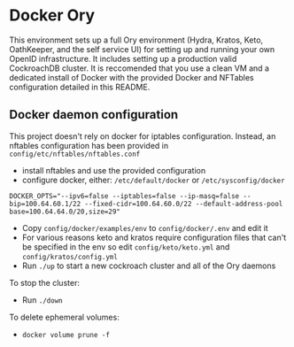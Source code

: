 # Docker Ory
This environment sets up a full Ory environment (Hydra, Kratos, Keto, OathKeeper, and the self service UI) for setting up and running your own OpenID infrastructure. 
It includes setting up a production valid CockroachDB cluster. It is reccomended that you use a clean VM and a dedicated install of Docker
with the provided Docker and NFTables configuration detailed in this README.


## Docker daemon configuration 
This project doesn't rely on docker for iptables configuration. Instead, an nftables configuration has been provided in 
`config/etc/nftables/nftables.conf` 

- install nftables and use the provided configuration
- configure docker, either: `/etc/default/docker` or `/etc/sysconfig/docker`
```
DOCKER_OPTS="--ipv6=false --iptables=false --ip-masq=false --bip=100.64.60.1/22 --fixed-cidr=100.64.60.0/22 --default-address-pool base=100.64.64.0/20,size=29"
```
- Copy `config/docker/examples/env` to `config/docker/.env` and edit it
- For various reasons keto and kratos require configuration files that can't be specified in the env so edit `config/keto/keto.yml` and `config/kratos/config.yml`
- Run `./up` to start a new cockroach cluster and all of the Ory daemons

To stop the cluster: 
- Run `./down`

To delete ephemeral volumes: 
- `docker volume prune -f`
